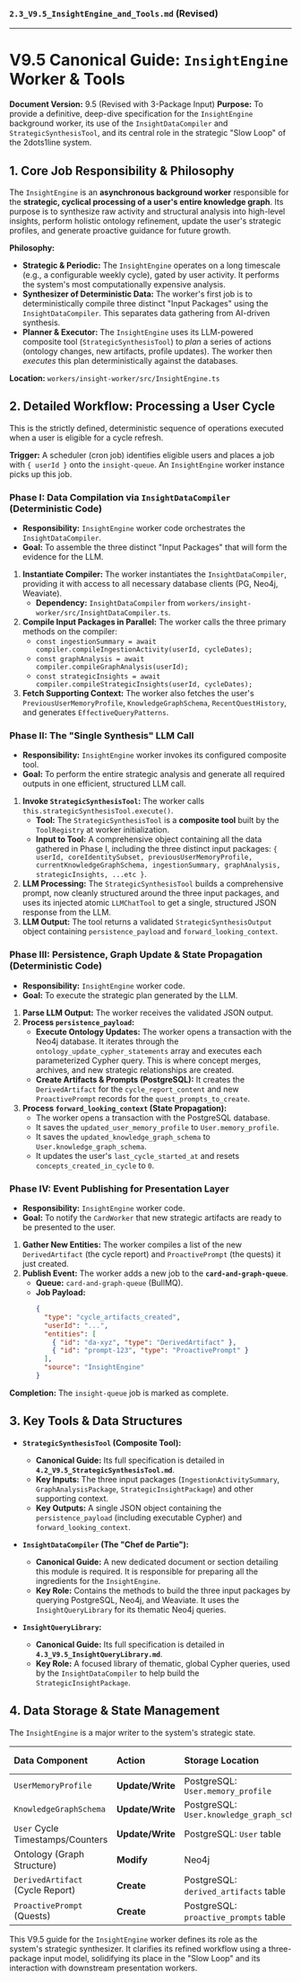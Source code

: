 
### **`2.3_V9.5_InsightEngine_and_Tools.md` (Revised)**

---

# **V9.5 Canonical Guide: `InsightEngine` Worker & Tools**

**Document Version:** 9.5 (Revised with 3-Package Input)
**Purpose:** To provide a definitive, deep-dive specification for the `InsightEngine` background worker, its use of the `InsightDataCompiler` and `StrategicSynthesisTool`, and its central role in the strategic "Slow Loop" of the 2dots1line system.

## **1. Core Job Responsibility & Philosophy**

The `InsightEngine` is an **asynchronous background worker** responsible for the **strategic, cyclical processing of a user's entire knowledge graph**. Its purpose is to synthesize raw activity and structural analysis into high-level insights, perform holistic ontology refinement, update the user's strategic profiles, and generate proactive guidance for future growth.

**Philosophy:**
*   **Strategic & Periodic:** The `InsightEngine` operates on a long timescale (e.g., a configurable weekly cycle), gated by user activity. It performs the system's most computationally expensive analysis.
*   **Synthesizer of Deterministic Data:** The worker's first job is to deterministically compile three distinct "Input Packages" using the `InsightDataCompiler`. This separates data gathering from AI-driven synthesis.
*   **Planner & Executor:** The `InsightEngine` uses its LLM-powered composite tool (`StrategicSynthesisTool`) to *plan* a series of actions (ontology changes, new artifacts, profile updates). The worker then *executes* this plan deterministically against the databases.

**Location:** `workers/insight-worker/src/InsightEngine.ts`

## **2. Detailed Workflow: Processing a User Cycle**

This is the strictly defined, deterministic sequence of operations executed when a user is eligible for a cycle refresh.

**Trigger:** A scheduler (cron job) identifies eligible users and places a job with `{ userId }` onto the `insight-queue`. An `InsightEngine` worker instance picks up this job.

### **Phase I: Data Compilation via `InsightDataCompiler` (Deterministic Code)**

*   **Responsibility:** `InsightEngine` worker code orchestrates the `InsightDataCompiler`.
*   **Goal:** To assemble the three distinct "Input Packages" that will form the evidence for the LLM.

1.  **Instantiate Compiler:** The worker instantiates the `InsightDataCompiler`, providing it with access to all necessary database clients (PG, Neo4j, Weaviate).
    *   **Dependency:** `InsightDataCompiler` from `workers/insight-worker/src/InsightDataCompiler.ts`.
2.  **Compile Input Packages in Parallel:** The worker calls the three primary methods on the compiler:
    *   `const ingestionSummary = await compiler.compileIngestionActivity(userId, cycleDates);`
    *   `const graphAnalysis = await compiler.compileGraphAnalysis(userId);`
    *   `const strategicInsights = await compiler.compileStrategicInsights(userId, cycleDates);`
3.  **Fetch Supporting Context:** The worker also fetches the user's `PreviousUserMemoryProfile`, `KnowledgeGraphSchema`, `RecentQuestHistory`, and generates `EffectiveQueryPatterns`.

### **Phase II: The "Single Synthesis" LLM Call**

*   **Responsibility:** `InsightEngine` worker invokes its configured composite tool.
*   **Goal:** To perform the entire strategic analysis and generate all required outputs in one efficient, structured LLM call.

1.  **Invoke `StrategicSynthesisTool`:** The worker calls `this.strategicSynthesisTool.execute()`.
    *   **Tool:** The `StrategicSynthesisTool` is a **composite tool** built by the `ToolRegistry` at worker initialization.
    *   **Input to Tool:** A comprehensive object containing all the data gathered in Phase I, including the three distinct input packages: `{ userId, coreIdentitySubset, previousUserMemoryProfile, currentKnowledgeGraphSchema, ingestionSummary, graphAnalysis, strategicInsights, ...etc }`.
2.  **LLM Processing:** The `StrategicSynthesisTool` builds a comprehensive prompt, now cleanly structured around the three input packages, and uses its injected atomic `LLMChatTool` to get a single, structured JSON response from the LLM.
3.  **LLM Output:** The tool returns a validated `StrategicSynthesisOutput` object containing `persistence_payload` and `forward_looking_context`.

### **Phase III: Persistence, Graph Update & State Propagation (Deterministic Code)**

*   **Responsibility:** `InsightEngine` worker code.
*   **Goal:** To execute the strategic plan generated by the LLM.

1.  **Parse LLM Output:** The worker receives the validated JSON output.
2.  **Process `persistence_payload`:**
    *   **Execute Ontology Updates:** The worker opens a transaction with the Neo4j database. It iterates through the `ontology_update_cypher_statements` array and executes each parameterized Cypher query. This is where concept merges, archives, and new strategic relationships are created.
    *   **Create Artifacts & Prompts (PostgreSQL):** It creates the `DerivedArtifact` for the `cycle_report_content` and new `ProactivePrompt` records for the `quest_prompts_to_create`.
3.  **Process `forward_looking_context` (State Propagation):**
    *   The worker opens a transaction with the PostgreSQL database.
    *   It saves the `updated_user_memory_profile` to `User.memory_profile`.
    *   It saves the `updated_knowledge_graph_schema` to `User.knowledge_graph_schema`.
    *   It updates the user's `last_cycle_started_at` and resets `concepts_created_in_cycle` to `0`.

### **Phase IV: Event Publishing for Presentation Layer**

*   **Responsibility:** `InsightEngine` worker code.
*   **Goal:** To notify the `CardWorker` that new strategic artifacts are ready to be presented to the user.

1.  **Gather New Entities:** The worker compiles a list of the new `DerivedArtifact` (the cycle report) and `ProactivePrompt` (the quests) it just created.
2.  **Publish Event:** The worker adds a new job to the **`card-and-graph-queue`**.
    *   **Queue:** `card-and-graph-queue` (BullMQ).
    *   **Job Payload:**
        ```json
        {
          "type": "cycle_artifacts_created",
          "userId": "...",
          "entities": [
            { "id": "da-xyz", "type": "DerivedArtifact" },
            { "id": "prompt-123", "type": "ProactivePrompt" }
          ],
          "source": "InsightEngine"
        }
        ```

**Completion:** The `insight-queue` job is marked as complete.

## **3. Key Tools & Data Structures**

*   **`StrategicSynthesisTool` (Composite Tool):**
    *   **Canonical Guide:** Its full specification is detailed in **`4.2_V9.5_StrategicSynthesisTool.md`**.
    *   **Key Inputs:** The three input packages (`IngestionActivitySummary`, `GraphAnalysisPackage`, `StrategicInsightPackage`) and other supporting context.
    *   **Key Outputs:** A single JSON object containing the `persistence_payload` (including executable Cypher) and `forward_looking_context`.

*   **`InsightDataCompiler` (The "Chef de Partie"):**
    *   **Canonical Guide:** A new dedicated document or section detailing this module is required. It is responsible for preparing all the ingredients for the `InsightEngine`.
    *   **Key Role:** Contains the methods to build the three input packages by querying PostgreSQL, Neo4j, and Weaviate. It uses the `InsightQueryLibrary` for its thematic Neo4j queries.

*   **`InsightQueryLibrary`:**
    *   **Canonical Guide:** Its full specification is detailed in **`4.3_V9.5_InsightQueryLibrary.md`**.
    *   **Key Role:** A focused library of thematic, global Cypher queries, used by the `InsightDataCompiler` to help build the `StrategicInsightPackage`.

## **4. Data Storage & State Management**

The `InsightEngine` is a major writer to the system's strategic state.

| Data Component                     | Action           | Storage Location                                       | Written By `InsightEngine` via...                      |
| :--------------------------------- | :--------------- | :----------------------------------------------------- | :------------------------------------------------------|
| `UserMemoryProfile`                | **Update/Write** | PostgreSQL: `User.memory_profile`                      | `UserRepository`                                       |
| `KnowledgeGraphSchema`             | **Update/Write** | PostgreSQL: `User.knowledge_graph_schema`              | `UserRepository`                                       |
| `User` Cycle Timestamps/Counters | **Update/Write** | PostgreSQL: `User` table                                 | `UserRepository`                                       |
| Ontology (Graph Structure)         | **Modify**       | Neo4j                                                  | Neo4j Client (executing LLM-generated Cypher)        |
| `DerivedArtifact` (Cycle Report)   | **Create**       | PostgreSQL: `derived_artifacts` table                  | `DerivedArtifactRepository`                            |
| `ProactivePrompt` (Quests)         | **Create**       | PostgreSQL: `proactive_prompts` table                  | `ProactivePromptRepository`                            |

This V9.5 guide for the `InsightEngine` worker defines its role as the system's strategic synthesizer. It clarifies its refined workflow using a three-package input model, solidifying its place in the "Slow Loop" and its interaction with downstream presentation workers.
